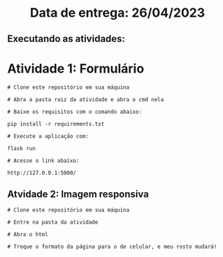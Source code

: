 <h1 align="center">Data de entrega: 26/04/2023</h1>
<h2>Executando as atividades: </h2>

# Atividade 1: Formulário 

    # Clone este repositório em sua máquina

    # Abra a pasta raiz da atividade e abra o cmd nela

    # Baixe os requisitos com o comando abaixo:

    pip install -r requirements.txt

    # Execute a aplicação com:
    
    flask run

    # Acesse o link abaixo:

    http://127.0.0.1:5000/

## Atvidade 2: Imagem responsiva 

    # Clone este repositório em sua máquina

    # Entre na pasta da atividade

    # Abra o html

    # Troque o formato da página para o de celular, e meu rosto mudará!

